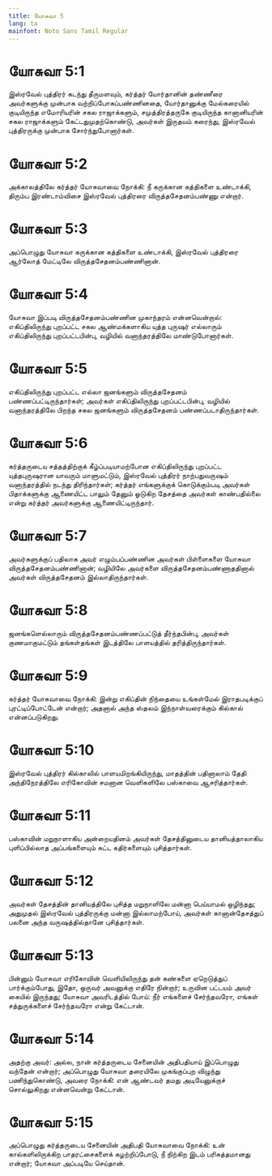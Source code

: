```yaml
---
title: யோசுவா 5
lang: ta
mainfont: Noto Sans Tamil Regular
---
```


# யோசுவா 5:1

இஸ்ரவேல் புத்திரர் கடந்து தீருமளவும், கர்த்தர் யோர்தானின் தண்ணீரை அவர்களுக்கு முன்பாக வற்றிப்போகப்பண்ணினதை, யோர்தானுக்கு மேல்கரையில் குடியிருந்த எமோரியரின் சகல ராஜாக்களும், சமுத்திரத்தருகே குடியிருந்த கானானியரின் சகல ராஜாக்களும் கேட்டதுமுதற்கொண்டு, அவர்கள் இருதயம் கரைந்து, இஸ்ரவேல் புத்திரருக்கு முன்பாக சோர்ந்துபோனார்கள்.

# யோசுவா 5:2

அக்காலத்திலே கர்த்தர் யோசுவாவை நோக்கி: நீ கருக்கான கத்திகளை உண்டாக்கி, திரும்ப இரண்டாம்விசை இஸ்ரவேல் புத்திரரை விருத்தசேதனம்பண்ணு என்றார்.

# யோசுவா 5:3

அப்பொழுது யோசுவா கருக்கான கத்திகளை உண்டாக்கி, இஸ்ரவேல் புத்திரரை ஆர்லோத் மேட்டிலே விருத்தசேதனம்பண்ணினான்.

# யோசுவா 5:4

யோசுவா இப்படி விருத்தசேதனம்பண்ணின முகாந்தரம் என்னவென்றால்: எகிப்திலிருந்து புறப்பட்ட சகல ஆண்மக்களாகிய யுத்த புருஷர் எல்லாரும் எகிப்திலிருந்து புறப்பட்டபின்பு, வழியில் வனாந்தரத்திலே மாண்டுபோனார்கள்.

# யோசுவா 5:5

எகிப்திலிருந்து புறப்பட்ட எல்லா ஜனங்களும் விருத்தசேதனம் பண்ணப்பட்டிருந்தார்கள்; அவர்கள் எகிப்திலிருந்து புறப்பட்டபின்பு, வழியில் வனாந்தரத்திலே பிறந்த சகல ஜனங்களும் விருத்தசேதனம் பண்ணப்படாதிருந்தார்கள்.

# யோசுவா 5:6

கர்த்தருடைய சத்தத்திற்குக் கீழ்ப்படியாமற்போன எகிப்திலிருந்து புறப்பட்ட யுத்தபுருஷரான யாவரும் மாளுமட்டும், இஸ்ரவேல் புத்திரர் நாற்பதுவருஷம் வனாந்தரத்தில் நடந்து திரிந்தார்கள்; கர்த்தர் எங்களுக்குக் கொடுக்கும்படி அவர்கள் பிதாக்களுக்கு ஆணையிட்ட பாலும் தேனும் ஓடுகிற தேசத்தை அவர்கள் காண்பதில்லை என்று கர்த்தர் அவர்களுக்கு ஆணையிட்டிருந்தார்.

# யோசுவா 5:7

அவர்களுக்குப் பதிலாக அவர் எழும்பப்பண்ணின அவர்கள் பிள்ளைகளை யோசுவா விருத்தசேதனம்பண்ணினான்; வழியிலே அவர்களை விருத்தசேதனம்பண்ணாததினால் அவர்கள் விருத்தசேதனம் இல்லாதிருந்தார்கள்.

# யோசுவா 5:8

ஜனங்களெல்லாரும் விருத்தசேதனம்பண்ணப்பட்டுத் தீர்ந்தபின்பு, அவர்கள் குணமாகுமட்டும் தங்கள்தங்கள் இடத்திலே பாளயத்தில் தரித்திருந்தார்கள்.

# யோசுவா 5:9

கர்த்தர் யோசுவாவை நோக்கி: இன்று எகிப்தின் நிந்தையை உங்கள்மேல் இராதபடிக்குப் புரட்டிப்போட்டேன் என்றார்; அதனால் அந்த ஸ்தலம் இந்நாள்வரைக்கும் கில்கால் என்னப்படுகிறது.

# யோசுவா 5:10

இஸ்ரவேல் புத்திரர் கில்காலில் பாளயமிறங்கியிருந்து, மாதத்தின் பதினாலாம் தேதி அந்திநேரத்திலே எரிகோவின் சமனான வெளிகளிலே பஸ்காவை ஆசரித்தார்கள்.

# யோசுவா 5:11

பஸ்காவின் மறுநாளாகிய அன்றையதினம் அவர்கள் தேசத்தினுடைய தானியத்தாலாகிய புளிப்பில்லாத அப்பங்களையும் சுட்ட கதிர்களையும் புசித்தார்கள்.

# யோசுவா 5:12

அவர்கள் தேசத்தின் தானியத்திலே புசித்த மறுநாளிலே மன்னா பெய்யாமல் ஒழிந்தது; அதுமுதல் இஸ்ரவேல் புத்திரருக்கு மன்னா இல்லாமற்போய், அவர்கள் கானான்தேசத்துப் பலனை அந்த வருஷத்தில்தானே புசித்தார்கள்.

# யோசுவா 5:13

பின்னும் யோசுவா எரிகோவின் வெளியிலிருந்து தன் கண்களை ஏறெடுத்துப் பார்க்கும்போது, இதோ, ஒருவர் அவனுக்கு எதிரே நின்றார்; உருவின பட்டயம் அவர் கையில் இருந்தது; யோசுவா அவரிடத்தில் போய்: நீர் எங்களைச் சேர்ந்தவரோ, எங்கள் சத்துருக்களைச் சேர்ந்தவரோ என்று கேட்டான்.

# யோசுவா 5:14

அதற்கு அவர்: அல்ல, நான் கர்த்தருடைய சேனையின் அதிபதியாய் இப்பொழுது வந்தேன் என்றார்; அப்பொழுது யோசுவா தரையிலே முகங்குப்புற விழுந்து பணிந்துகொண்டு, அவரை நோக்கி: என் ஆண்டவர் தமது அடியேனுக்குச் சொல்லுகிறது என்னவென்று கேட்டான்.

# யோசுவா 5:15

அப்பொழுது கர்த்தருடைய சேனையின் அதிபதி யோசுவாவை நோக்கி: உன் கால்களிலிருக்கிற பாதரட்சைகளைக் கழற்றிப்போடு, நீ நிற்கிற இடம் பரிசுத்தமானது என்றார்; யோசுவா அப்படியே செய்தான்.


